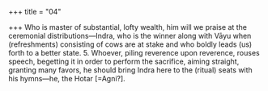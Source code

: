 +++
title = "04"

+++
Who is master of substantial, lofty wealth, him will we praise at the  ceremonial distributions—Indra,
who is the winner along with Vāyu when (refreshments) consisting of  cows are at stake and who boldly leads (us) forth to a better state. 5. Whoever, piling reverence upon reverence, rouses speech, begetting it in  order to perform the sacrifice,
aiming straight, granting many favors, he should bring Indra here to  the (ritual) seats with his hymns—he, the Hotar [=Agni?].